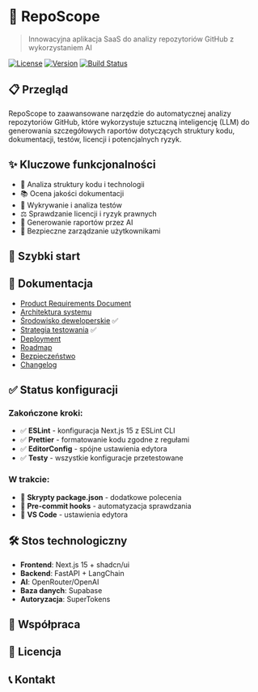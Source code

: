 # 🚀 RepoScope

> Innowacyjna aplikacja SaaS do analizy repozytoriów GitHub z wykorzystaniem AI

[![License](https://img.shields.io/badge/license-MIT-blue.svg)](LICENSE)
[![Version](https://img.shields.io/badge/version-0.1.0-green.svg)](CHANGELOG.md)
[![Build Status](https://img.shields.io/badge/build-passing-brightgreen.svg)]()

## 📋 Przegląd

RepoScope to zaawansowane narzędzie do automatycznej analizy repozytoriów GitHub, które wykorzystuje sztuczną inteligencję (LLM) do generowania szczegółowych raportów dotyczących struktury kodu, dokumentacji, testów, licencji i potencjalnych ryzyk.

## ✨ Kluczowe funkcjonalności

<!-- TODO: Dodać szczegółowy opis funkcjonalności -->

- 🧩 Analiza struktury kodu i technologii
- 📚 Ocena jakości dokumentacji
- 🧪 Wykrywanie i analiza testów
- ⚖️ Sprawdzanie licencji i ryzyk prawnych
- 🤖 Generowanie raportów przez AI
- 🔐 Bezpieczne zarządzanie użytkownikami

## 🚀 Szybki start

<!-- TODO: Dodać instrukcje instalacji i uruchomienia -->

## 📖 Dokumentacja

- [Product Requirements Document](docs/PRD.md)
- [Architektura systemu](docs/ARCHITECTURE.md)
- [Środowisko deweloperskie](docs/DEVELOPMENT.md) ✅
- [Strategia testowania](docs/TESTING_STRATEGY.md) ✅
- [Deployment](docs/DEPLOYMENT.md)
- [Roadmap](docs/ROADMAP.md)
- [Bezpieczeństwo](docs/SECURITY.md)
- [Changelog](docs/CHANGELOG.md)

## ✅ Status konfiguracji

### Zakończone kroki:

- ✅ **ESLint** - konfiguracja Next.js 15 z ESLint CLI
- ✅ **Prettier** - formatowanie kodu zgodne z regułami
- ✅ **EditorConfig** - spójne ustawienia edytora
- ✅ **Testy** - wszystkie konfiguracje przetestowane

### W trakcie:

- 🔄 **Skrypty package.json** - dodatkowe polecenia
- 🔄 **Pre-commit hooks** - automatyzacja sprawdzania
- 🔄 **VS Code** - ustawienia edytora

## 🛠️ Stos technologiczny

<!-- TODO: Dodać szczegółowy stos technologiczny -->

- **Frontend**: Next.js 15 + shadcn/ui
- **Backend**: FastAPI + LangChain
- **AI**: OpenRouter/OpenAI
- **Baza danych**: Supabase
- **Autoryzacja**: SuperTokens

## 🤝 Współpraca

<!-- TODO: Dodać informacje o współpracy -->

## 📄 Licencja

<!-- TODO: Dodać informacje o licencji -->

## 📞 Kontakt

<!-- TODO: Dodać informacje kontaktowe -->
